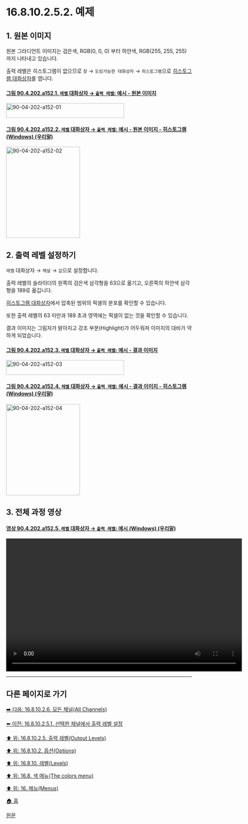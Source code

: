 # 16.8.10.2.5.2. 예제

<a id="16-08-10-02-05-02-s1"></a>

## 1. 원본 이미지
원본 그라디언트 이미지는 검은색, RGB(0, 0, 0) 부터 하얀색, RGB(255, 255, 255) 까지 나타내고 있습니다.

출력 레벨은 히스토그램이 없으므로 `창` → `도킹가능한 대화상자` → `히스토그램`으로 [히스토그램 대화상자](./15-02-05-00-histogram-dialog.md)를 엽니다.

<a id="90-04-202-a152-01"></a>

#### [그림 90.4.202.a152.1. `레벨` 대화상자 → `출력 레벨`: 예시 - 원본 이미지](./90-04-0202-levels.md#90-04-202-a152-01)
<img width="320" height="40" alt="90-04-202-a152-01" src="https://github.com/user-attachments/assets/28a7c67f-bde9-4ec8-a054-fa0c5381adb6" />

<a id="90-04-202-a152-02"></a>

#### [그림 90.4.202.a152.2. `레벨` 대화상자 → `출력 레벨`: 예시 - 원본 이미지 - 히스토그램 (Windows) (우리말)](./90-04-0202-levels.md#90-04-202-a152-02)
<img width="200" height="247" alt="90-04-202-a152-02" src="https://github.com/user-attachments/assets/b9b19d29-8005-449b-aacb-3a7effc43b8e" />

<a id="16-08-10-02-05-02-s2"></a>

## 2. 출력 레벨 설정하기
`레벨` 대화상자 → `채널` → `값`으로 설정합니다.

출력 레벨의 슬라이더의 왼쪽의 검은색 삼각형을 63으로 옮기고, 오른쪽의 하얀색 삼각형을 189로 옮깁니다.

[히스토그램 대화상자](./15-02-05-00-histogram-dialog.md)에서 압축된 범위의 픽셀의 분포를 확인할 수 있습니다.

또한 출력 레벨의 63 미만과 189 초과 영역에는 픽셀이 없는 것을 확인할 수 있습니다.

결과 이미지는 그림자가 밝아지고 강조 부분(Highlight)가 어두워져 이미지의 대비가 약하게 되었습니다.

<a id="90-04-202-a152-03"></a>

#### [그림 90.4.202.a152.3. `레벨` 대화상자 → `출력 레벨`: 예시 - 결과 이미지](./90-04-0202-levels.md#90-04-202-a152-03)
<img width="320" height="40" alt="90-04-202-a152-03" src="https://github.com/user-attachments/assets/d56f89ab-dc12-4996-bd0d-ce628a6cb5dd" />

<a id="90-04-202-a152-04"></a>

#### [그림 90.4.202.a152.4. `레벨` 대화상자 → `출력 레벨`: 예시 - 결과 이미지 - 히스토그램 (Windows) (우리말)](./90-04-0202-levels.md#90-04-202-a152-04)
<img width="200" height="247" alt="90-04-202-a152-04" src="https://github.com/user-attachments/assets/1ad24022-da75-4df5-9276-0778501d621d" />

## 3. 전체 과정 영상

<a id="90-04-202-a152-05"></a>

#### [영상 90.4.202.a152.5. `레벨` 대화상자 → `출력 레벨`: 예시 (Windows) (우리말)](./90-04-0202-levels.md#90-04-202-a152-05)
<video controls="controls" width="640" height="360" src="https://github.com/user-attachments/assets/2af8d102-34f0-4a42-bd33-e1022075fcf4"></video>

***

## 다른 페이지로 가기

[➡️ 다음: 16.8.10.2.6. 모든 채널(All Channels)](./16-08-10-02-06-all_channels.md)

[⬅️ 이전: 16.8.10.2.5.1. 선택한 채널에서 출력 레벨 설정](./16-08-10-02-05-01-working_with_channel.md)

[⬆️ 위: 16.8.10.2.5. 출력 레벨(Output Levels)](./16-08-10-02-05-00-output_levels.md)

[⬆️ 위: 16.8.10.2. 옵션(Options)](./16-08-10-02-00-options.md)

[⬆️ 위: 16.8.10. 레벨(Levels)](./16-08-10-00-levels.md)

[⬆️ 위: 16.8. 색 메뉴(The colors menu)](./16-08-00-the-colors-menu.md)

[⬆️ 위: 16. 메뉴(Menus)](./16-00-menus.md)

[🏠 홈](./00-home.md)

[원문](https://docs.gimp.org/2.10/ko/gimp-tool-levels.html#idm31082)
